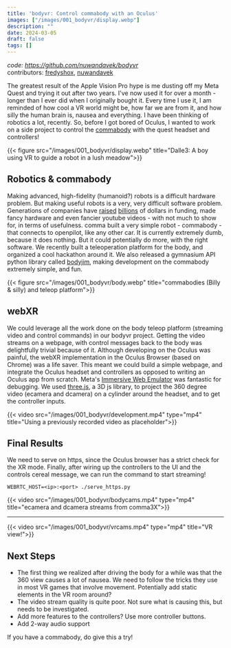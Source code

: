 ```yaml
---
title: 'bodyvr: Control commabody with an Oculus'
images: ["/images/001_bodyvr/display.webp"]
description: ""
date: 2024-03-05
draft: false
tags: []
---
```


*code: https://github.com/nuwandavek/bodyvr* \
contributors: [fredyshox](https://twitter.com/fredyshox), [nuwandavek](https://twitter.com/nuwandavek)

The greatest result of the Apple Vision Pro hype is me dusting off my Meta Quest and trying it out after two years. I've now used it for over a month - longer than I ever did when I originally bought it. Every time I use it, I am reminded of how cool a VR world might be, how far we are from it, and how silly the human brain is, nausea and everything. I have been thinking of robotics a lot, recently. So, before I got bored of Oculus, I wanted to work on a side project to control the [commabody](https://www.comma.ai/shop/body) with the quest headset and controllers!

{{< figure src="/images/001_bodyvr/display.webp" title="Dalle3: A boy using VR to guide a robot in a lush meadow">}}

## Robotics & commabody
Making advanced, high-fidelity (humanoid?) robots is a difficult hardware problem. But making useful robots is a very, very difficult software problem. Generations of companies have [raised](https://twitter.com/adcock_brett/status/1763203224172154999) [billions](https://techcrunch.com/2024/01/11/openai-backed-1x-raises-another-100m-for-the-race-to-humanoid-robots/) of dollars in funding, made fancy hardware and even fancier youtube videos - with not much to show for, in terms of usefulness. comma built a very simple robot - commabody - that connects to openpilot, like any other car. It is currently extremely dumb, because it does nothing. But it could potentially do more, with the right software. We recently built a teleoperation platform for the body, and organized a cool hackathon around it. We also released a gymnasium API python library called [bodyjim](https://github.com/commaai/body-jim), making development on the commabody extremely simple, and fun.

{{< figure src="/images/001_bodyvr/body.webp" title="commabodies (Billy & silly) and teleop platform">}}

## webXR
We could leverage all the work done on the body teleop platform (streaming video and control commands) in our bodyvr project. Getting the video streams on a webpage, with control messages back to the body was delightfully trivial because of it. Although developing on the Oculus was painful, the webXR implementation in the Oculus Browser (based on Chrome) was a life saver. This meant we could build a simple webpage, and integrate the Oculus headset and controllers as opposed to writing an Oculus app from scratch. Meta's [Immersive Web Emulator](https://chromewebstore.google.com/detail/immersive-web-emulator/cgffilbpcibhmcfbgggfhfolhkfbhmik?pli=1) was fantastic for debugging. We used [three.js](https://threejs.org/), a 3D js library, to project the 360 degree video (ecamera and dcamera) on a cylinder around the headset, and to get the controller inputs.

{{< video src="/images/001_bodyvr/development.mp4" type="mp4" title="Using a previously recorded video as placeholder">}}


## Final Results
We need to serve on https, since the Oculus browser has a strict check for the XR mode. Finally, after wiring up the controllers to the UI and the controls cereal message, we can run the command to start streaming!
```
WEBRTC_HOST=<ip>:<port> ./serve_https.py
```
{{< video src="/images/001_bodyvr/bodycams.mp4" type="mp4" title="ecamera and dcamera streams from comma3X">}}

---
{{< video src="/images/001_bodyvr/vrcams.mp4" type="mp4" title="VR view!">}}

## Next Steps
- The first thing we realized after driving the body for a while was that the 360 view causes a lot of nausea. We need to follow the tricks they use in most VR games that involve movement. Potentially add static elements in the VR room around?
- The video stream quality is quite poor. Not sure what is causing this, but needs to be investigated.
- Add more features to the controllers? Use more controller buttons.
- Add 2-way audio support

If you have a commabody, do give this a try!


